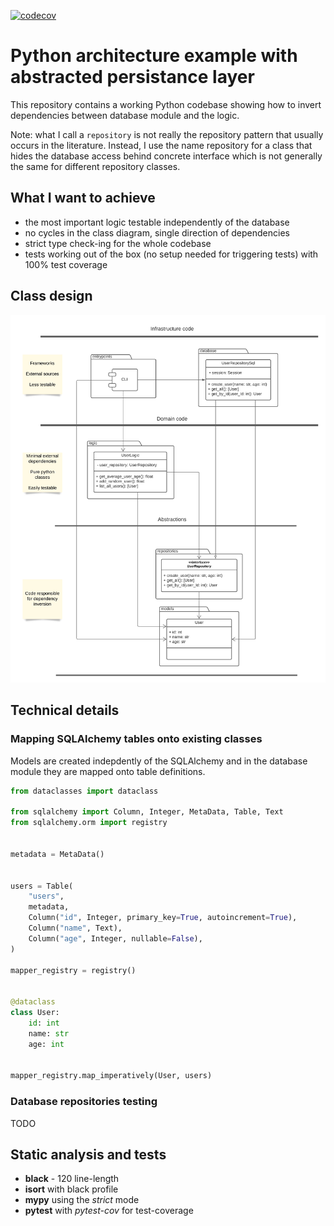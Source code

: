 [![codecov](https://codecov.io/gh/sukovanej/python-persistence-abstraction-example/branch/master/graph/badge.svg?token=UH98O0UVCM)](https://codecov.io/gh/sukovanej/python-persistence-abstraction-example)

# Python architecture example with abstracted persistance layer

This repository contains a working Python codebase showing how to invert dependencies between
database module and the logic.

Note: what I call a `repository` is not really the repository pattern that usually occurs in
the literature. Instead, I use the name repository for a class that hides the database access
behind concrete interface which is not generally the same for different repository classes.

## What I want to achieve

 - the most important logic testable independently of the database
 - no cycles in the class diagram, single direction of dependencies
 - strict type check-ing for the whole codebase
 - tests working out of the box (no setup needed for triggering tests) with 100% test coverage

## Class design

![class diagram](assets/class-diagram.png)

## Technical details

### Mapping SQLAlchemy tables onto existing classes

Models are created indepdently of the SQLAlchemy and in the database module they are
mapped onto table definitions.

```python
from dataclasses import dataclass

from sqlalchemy import Column, Integer, MetaData, Table, Text
from sqlalchemy.orm import registry


metadata = MetaData()


users = Table(
    "users",
    metadata,
    Column("id", Integer, primary_key=True, autoincrement=True),
    Column("name", Text),
    Column("age", Integer, nullable=False),
)

mapper_registry = registry()


@dataclass
class User:
    id: int
    name: str
    age: int


mapper_registry.map_imperatively(User, users)
```

### Database repositories testing

TODO

## Static analysis and tests

 - **black** - 120 line-length
 - **isort** with black profile
 - **mypy** using the *strict* mode
 - **pytest** with *pytest-cov* for test-coverage
